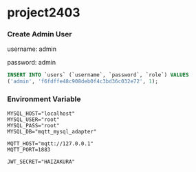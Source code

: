 # project2403



### Create Admin User

username: admin

password: admin

```sql
INSERT INTO `users` (`username`, `password`, `role`) VALUES
('admin', 'f6fdffe48c908deb0f4c3bd36c032e72', 1);
```

### Environment Variable

```
MYSQL_HOST="localhost"
MYSQL_USER="root"
MYSQL_PASS="root"
MYSQL_DB="mqtt_mysql_adapter"

MQTT_HOST="mqtt://127.0.0.1"
MQTT_PORT=1883

JWT_SECRET="HAIZAKURA"
```
